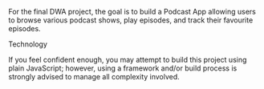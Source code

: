 For the final DWA project, the goal is to build a Podcast App allowing users to browse various podcast shows, play episodes, and track their favourite episodes.

Technology
 

If you feel confident enough, you may attempt to build this project using plain JavaScript; however, using a framework and/or build process is strongly advised to manage all complexity involved.